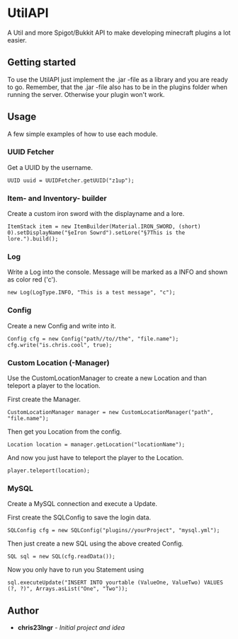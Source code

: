 # UtilAPI
A Util and more Spigot/Bukkit API to make developing minecraft plugins a lot easier.

## Getting started
To use the UtilAPI just implement the .jar -file as a library and you are ready to go.
Remember, that the .jar -file also has to be in the plugins folder when running the server. 
Otherwise your plugin won't work.

## Usage
A few simple examples of how to use each module.

### UUID Fetcher
Get a UUID by the username.
```
UUID uuid = UUIDFetcher.getUUID("z1up");
```

### Item- and Inventory- builder
Create a custom iron sword with the displayname and a lore.
```
ItemStack item = new ItemBuilder(Material.IRON_SWORD, (short) 0).setDisplayName("§eIron Sowrd").setLore("§7This is the lore.").build();
```

### Log
Write a Log into the console. Message will be marked as a INFO and shown as color red ('c').
```
new Log(LogType.INFO, "This is a test message", "c");
```

### Config
Create a new Config and write into it.
```
Config cfg = new Config("path//to//the", "file.name");
cfg.write("is.chris.cool", true);
```

### Custom Location (-Manager)
Use the CustomLocationManager to create a new Location and than teleport a player to
the location.

First create the Manager.
```
CustomLocationManager manager = new CustomLocationManager("path", "file.name");
```

Then get you Location from the config.
```
Location location = manager.getLocation("locationName");
```

And now you just have to teleport the player to the Location.
```
player.teleport(location);
```

### MySQL 
Create a MySQL connection and execute a Update.

First create the SQLConfig to save the login data.
```
SQLConfig cfg = new SQLConfig("plugins//yourProject", "mysql.yml");
```

Then just create a new SQL using the above created Config.
```
SQL sql = new SQL(cfg.readData());
```

Now you only have to run you Statement using
```
sql.executeUpdate("INSERT INTO yourtable (ValueOne, ValueTwo) VALUES (?, ?)", Arrays.asList("One", "Two"));
```


## Author
* **chris23lngr** - *Initial project and idea*
